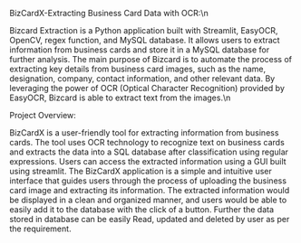 BizCardX-Extracting Business Card Data with OCR:\n


Bizcard Extraction is a Python application built with Streamlit, EasyOCR, OpenCV, regex function, and MySQL database.
It allows users to extract information from business cards and store it in a MySQL database for further analysis. 
The main purpose of Bizcard is to automate the process of extracting key details from business card images, such as the name, designation, company, contact information, and other relevant data. 
By leveraging the power of OCR (Optical Character Recognition) provided by EasyOCR, Bizcard is able to extract text from the images.\n

Project Overview:

BizCardX is a user-friendly tool for extracting information from business cards. The tool uses OCR technology to recognize text on business cards and extracts the data into a SQL database after classification using regular expressions. Users can access the extracted information using a GUI built using streamlit. The BizCardX application is a simple and intuitive user interface that guides users through the process of uploading the business card image and extracting its information. The extracted information would be displayed in a clean and organized manner, and users would be able to easily add it to the database with the click of a button. Further the data stored in database can be easily Read, updated and deleted by user as per the requirement.
